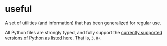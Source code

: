 # useful
A set of utilities (and information) that has been generalized for regular use.

All Python files are strongly typed, and fully support the [currently supported versions of Python as listed here](https://devguide.python.org/versions/). That is, `3.8+`.
